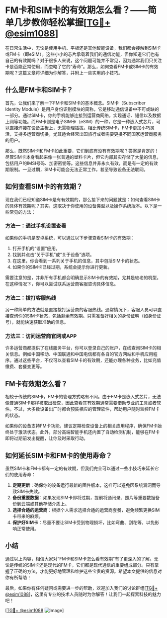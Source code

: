 # FM卡和SIM卡的有效期怎么看？——简单几步教你轻松掌握[[TG💪+ @esim1088](https://t.me/s/esim1088)]

在日常生活中，无论是使用手机、平板还是其他智能设备，我们都会接触到SIM卡或FM卡（即eSIM）。这些小小的芯片承载着我们的通信功能，但你知道它们也有自己的有效期吗？对于很多人来说，这个问题可能并不常见，因为通常我们只关注卡是否能正常使用，而忽略了它的“寿命”。那么，如何查看FM卡或SIM卡的有效期呢？这篇文章将详细为你解答，并附上一些实用的小技巧。

## 什么是FM卡和SIM卡？

首先，让我们来了解一下FM卡和SIM卡的基本概念。SIM卡（Subscriber Identity Module）是用户身份识别模块的简称，它是移动通信设备中不可或缺的一部分。通过SIM卡，你的手机能够连接到运营商网络，实现通话、短信以及数据上网等功能。而FM卡则是电子SIM卡（eSIM）的一种，它是一种嵌入式芯片，可以直接焊接在设备主板上，无需物理插拔。相比传统SIM卡，FM卡更加小巧灵活，支持多运营商切换，尤其适合经常出国旅行或者需要更换不同国家运营商服务的用户。

那么，既然SIM卡和FM卡如此重要，它们到底有没有有效期呢？答案是肯定的！尽管SIM卡本身看起来像一张普通的塑料卡片，但它内部其实存储了大量的信息，包括用户的IMSI号码、加密密钥等。这些信息并非永久有效，而是有一定的有效期限制。一旦过期，SIM卡可能会无法正常工作，甚至导致设备无法联网。

## 如何查看SIM卡的有效期？

现在我们已经知道SIM卡是有有效期的，那么接下来的问题就是：如何查看SIM卡的具体有效期呢？其实，这取决于你使用的设备类型以及操作系统版本。以下是一些常见的方法：

### 方法一：通过手机设置查看

如果你的手机是安卓系统，可以通过以下步骤查看SIM卡的有效期：

1. 打开手机的“设置”应用。
2. 找到并点击“关于手机”或“关于设备”选项。
3. 在这里，你会看到一系列关于手机的信息，其中包括SIM卡的状态。
4. 如果你的SIM卡已经过期，系统会提示你进行更新。

需要注意的是，并非所有手机都会明确显示SIM卡的有效期，尤其是较老的机型。在这种情况下，你可以尝试联系运营商客服咨询具体信息。

### 方法二：拨打客服热线

另一种简单的方法就是直接拨打运营商的客服热线。通常情况下，客服人员可以直接查询你的SIM卡状态，包括剩余有效期。只需准备好相关的身份证明（如身份证号），就能快速获取准确的信息。

### 方法三：访问运营商官网或APP

许多运营商都提供了在线服务平台，你可以登录自己的账户，在线查询SIM卡的相关信息。例如中国移动、中国联通和中国电信都有各自的官方网站和手机应用程序。通过这些平台，不仅可以查看SIM卡的有效期，还能办理各种业务，比如充值缴费、套餐变更等。

## FM卡有效期怎么看？

相较于传统的SIM卡，FM卡的管理方式略有不同。由于FM卡是嵌入式芯片，无法像普通SIM卡那样被取出检查，因此查看其有效期通常需要借助专业的工具或者软件。不过，大多数设备出厂时都会预装相应的管理软件，帮助用户随时监控FM卡的状态。

如果你的设备支持FM卡功能，建议定期检查设备上的相关应用程序，确保FM卡始终处于激活状态。此外，部分高端智能手机还内置了自动检测机制，能够在FM卡即将过期前发出提醒，让你及时采取行动。

## 如何延长SIM卡和FM卡的使用寿命？

虽然SIM卡和FM卡都有一定的有效期，但我们完全可以通过一些小技巧来延长它们的使用寿命：

1. **定期更新**：确保你的设备运行最新的固件版本，这样可以避免因系统漏洞而导致SIM卡失效。
2. **备份重要数据**：如果发现SIM卡即将过期，提前将通讯录、照片等重要数据备份到云端或其他存储介质上。
3. **选择合适的运营商**：根据个人需求选择合适的运营商套餐，避免频繁更换SIM卡带来的麻烦。
4. **保护好SIM卡**：尽量不要让SIM卡受到物理损坏，比如弯曲、刮花等，以免影响正常使用。

## 小结

通过以上内容，相信大家对“FM卡和SIM卡怎么看有效期”有了更深入的了解。无论是传统的SIM卡还是现代的FM卡，它们都是现代通信的重要组成部分。只有掌握了正确的方法，才能更好地管理和维护这些宝贵的资源。希望本文提供的信息对你有所帮助！

最后，如果你有任何疑问或需要进一步的帮助，欢迎加入我们的讨论群组[[TG💪+ @esim1088](https://t.me/s/esim1088)]，这里有专业的技术人员随时为你解答！让我们一起探索科技的魅力吧！

[[TG💪+ @esim1088](https://t.me/s/esim1088) ![Image](https://i.postimg.cc/4NQfJmqS/Snipaste-2025-05-13-00-14-12.png)]